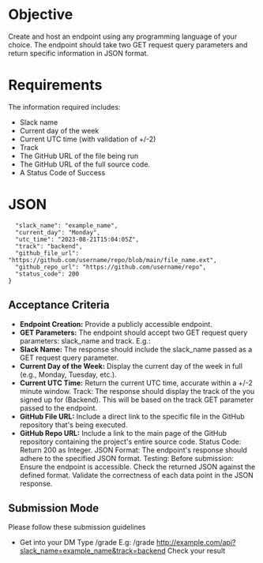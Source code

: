 # Objective

Create and host an endpoint using any programming language of your choice.
The endpoint should take two GET request query parameters and return specific information in JSON format.
# Requirements

The information required includes:
+ Slack name
+ Current day of the week
+ Current UTC time (with validation of +/-2)
+ Track
+ The GitHub URL of the file being run
+ The GitHub URL of the full source code.
+ A  Status Code of Success

# JSON
```{
  "slack_name": "example_name",
  "current_day": "Monday",
  "utc_time": "2023-08-21T15:04:05Z",
  "track": "backend",
  "github_file_url": "https://github.com/username/repo/blob/main/file_name.ext",
  "github_repo_url": "https://github.com/username/repo",
  "status_code": 200
}
```

## Acceptance Criteria

- **Endpoint Creation:** Provide a publicly accessible endpoint.
- **GET Parameters:** The endpoint should accept two GET request query parameters: slack_name and track.
       E.g.: [](http://example.com/api?slack_name=example_name&track=backend.)
- **Slack Name:** The response should include the slack_name passed as a GET request query parameter.
- **Current Day of the Week:** Display the current day of the week in full (e.g., Monday, Tuesday, etc.).
- **Current UTC Time:** Return the current UTC time, accurate within a +/-2 minute window.
Track: The response should display the track of the you signed up for (Backend). This will be based on the track GET parameter passed to the endpoint.
- **GitHub File URL:** Include a direct link to the specific file in the GitHub repository that's being executed.
- **GitHub Repo URL:** Include a link to the main page of the GitHub repository containing the project's entire source code.
Status Code: Return 200 as Integer.
JSON Format: The endpoint's response should adhere to the specified JSON format.
Testing: Before submission:
Ensure the endpoint is accessible.
Check the returned JSON against the defined format.
Validate the correctness of each data point in the JSON response.

## Submission Mode

Please follow these submission guidelines
- Get into your DM
Type /grade <your-api-endpoint-url-with-the-query-parameters>
E.g: /grade http://example.com/api?slack_name=example_name&track=backend
Check your result